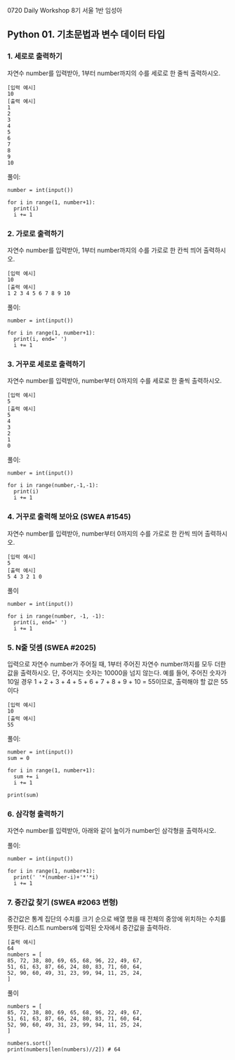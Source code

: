 0720 Daily Workshop
8기 서울 1반 임성아

## Python 01. 기초문법과 변수 데이터 타입

### 1. 세로로 출력하기
자연수 number를 입력받아, 1부터 number까지의 수를 세로로 한 줄씩 출력하시오.

```
[입력 예시]
10
[출력 예시]
1
2
3
4
5
6
7
8
9
10
```

풀이:
```
number = int(input())

for i in range(1, number+1):
  print(i)
  i += 1
```

### 2. 가로로 출력하기
자연수 number를 입력받아, 1부터 number까지의 수를 가로로 한 칸씩 띄어 출력하시오.

```
[입력 예시]
10
[출력 예시]
1 2 3 4 5 6 7 8 9 10
```

풀이:
```
number = int(input())

for i in range(1, number+1):
  print(i, end=' ')
  i += 1
```
 
### 3. 거꾸로 세로로 출력하기
자연수 number를 입력받아, number부터 0까지의 수를 세로로 한 줄씩 출력하시오.
```
[입력 예시]
5
[출력 예시]
5
4
3
2
1
0
```

풀이:
```
number = int(input())

for i in range(number,-1,-1):
  print(i)
  i += 1
```

### 4. 거꾸로 출력해 보아요 (SWEA #1545)
자연수 number를 입력받아, number부터 0까지의 수를 가로로 한 칸씩 띄어 출력하시오.
```
[입력 예시]
5
[출력 예시]
5 4 3 2 1 0
```

풀이
```
number = int(input())

for i in range(number, -1, -1):
  print(i, end=' ')
  i += 1
```

### 5. N줄 덧셈 (SWEA #2025)

입력으로 자연수 number가 주어질 때, 1부터 주어진 자연수 number까지를 모두 더한
값을 출력하시오. 단, 주어지는 숫자는 10000을 넘지 않는다. 예를 들어, 주어진 숫자가
10일 경우 1 + 2 + 3 + 4 + 5 + 6 + 7 + 8 + 9 + 10 = 55이므로, 출력해야 할 값은 55이다
```
[입력 예시]
10
[출력 예시]
55
```
풀이:
```
number = int(input())
sum = 0

for i in range(1, number+1):
  sum += i
  i += 1

print(sum)  
```

### 6. 삼각형 출력하기
자연수 number를 입력받아, 아래와 같이 높이가 number인 삼각형을 출력하시오.

풀이:
```
number = int(input())

for i in range(1, number+1):
  print(' '*(number-i)+'*'*i)
  i += 1
```
### 7. 중간값 찾기 (SWEA #2063 변형)
중간값은 통계 집단의 수치를 크기 순으로 배열 했을 때 전체의 중앙에 위치하는 수치를
뜻한다. 리스트 numbers에 입력된 숫자에서 중간값을 출력하라.
```
[출력 예시]
64
numbers = [
85, 72, 38, 80, 69, 65, 68, 96, 22, 49, 67,
51, 61, 63, 87, 66, 24, 80, 83, 71, 60, 64,
52, 90, 60, 49, 31, 23, 99, 94, 11, 25, 24,
]
```
풀이
```
numbers = [
85, 72, 38, 80, 69, 65, 68, 96, 22, 49, 67,
51, 61, 63, 87, 66, 24, 80, 83, 71, 60, 64,
52, 90, 60, 49, 31, 23, 99, 94, 11, 25, 24,
]

numbers.sort()
print(numbers[len(numbers)//2]) # 64
```